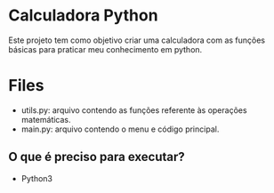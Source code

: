 # Calculadora Python

Este projeto tem como objetivo criar uma calculadora com as funções básicas para praticar meu conhecimento em python.


# Files

- utils.py: arquivo contendo as funções referente às operações matemáticas.
- main.py: arquivo contendo o menu e código principal.


## O que é preciso para executar?

- Python3 


